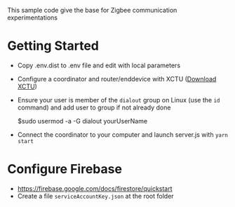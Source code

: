 This sample code give the base for Zigbee communication experimentations

# Getting Started

* Copy .env.dist to .env file and edit with local parameters

* Configure a coordinator and router/enddevice with XCTU ([Download XCTU](https://www.digi.com/products/embedded-systems/digi-xbee/digi-xbee-tools/xctu#productsupport-utilities))

* Ensure your user is member of the `dialout` group on Linux (use the `id` command) and add user to group if not already done

    $sudo usermod -a -G dialout yourUserName

* Connect the coordinator to your computer and launch server.js with `yarn start`

# Configure Firebase
* https://firebase.google.com/docs/firestore/quickstart
* Create a file `serviceAccountKey.json` at the root folder
